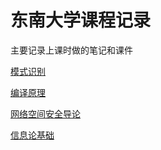 # 东南大学课程记录
主要记录上课时做的笔记和课件

[模式识别](https://github.com/Y-GD/University/tree/master/%E6%A8%A1%E5%BC%8F%E8%AF%86%E5%88%AB%E7%AC%94%E8%AE%B0)

[编译原理](https://github.com/Y-GD/University/tree/master/%E7%BC%96%E8%AF%91%E5%8E%9F%E7%90%86%E7%AC%94%E8%AE%B0)

[网络空间安全导论](https://github.com/Y-GD/University/tree/master/%E7%BD%91%E7%BB%9C%E7%A9%BA%E9%97%B4%E5%AE%89%E5%85%A8%E5%AF%BC%E8%AE%BA%E7%AC%94%E8%AE%B0)

[信息论基础](https://github.com/Y-GD/University/tree/master/%E4%BF%A1%E6%81%AF%E8%AE%BA%E5%9F%BA%E7%A1%80%E7%AC%94%E8%AE%B0)
